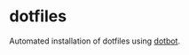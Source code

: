 # dotfiles
Automated installation of dotfiles using [dotbot](https://github.com/anishathalye/dotbot).
